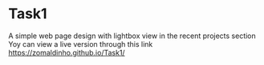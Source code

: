 # Task1

A simple web page design with lightbox view in the recent projects section <br/>
Yoy can view a live version through this link https://zomaldinho.github.io/Task1/